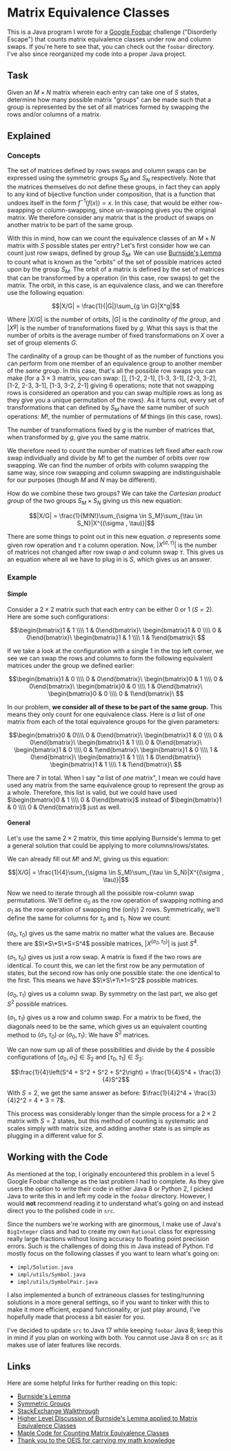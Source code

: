 # Matrix Equivalence Classes
This is a Java program I wrote for a [Google Foobar](https://google.com/foobar) challenge ("Disorderly Escape") that counts matrix equivalence classes under row and column swaps. If you're here to see that, you can check out the `foobar` directory. I've also since reorganized my code into a proper Java project.

## Task
Given an $M\times N$ matrix wherein each entry can take one of $S$ states, determine how many possible matrix "groups" can be made such that a group is represented by the set of all matrices formed by swapping the rows and/or columns of a matrix.

## Explained
### Concepts
The set of matrices defined by rows swaps and column swaps can be expressed using the symmetric groups $S_M$ and $S_N$ respectively. Note that the matrices themselves do not define these groups, in fact they can apply to any kind of bijective function under composition, that is a function that undoes itself in the form $f^{-1}(f(x)) = x$. In this case, that would be either row-swapping or column-swapping, since un-swapping gives you the original matrix. We therefore consider any matrix that is the product of swaps on another matrix to be part of the same group.

With this in mind, how can we count the equivalence classes of an $M\times N$ matrix with $S$ possible states per entry? Let's first consider how we can count just row swaps, defined by group $S_M$. We can use [Burnside's Lemma](https://en.wikipedia.org/wiki/Burnside%27s_lemma) to count what is known as the "orbits" of the set of possible matrices acted upon by the group $S_M$. The orbit of a matrix is defined by the set of matrices that can be transformed by a operation (in this case, row swaps) to get the matrix. The orbit, in this case, is an equivalence class, and we can therefore use the following equation:

$$|X/G| = \frac{1}{|G|}\sum_{g \in G}|X^g|$$

Where $|X/G|$ is the number of orbits, $|G|$ is the *cardinality of the group*, and $|X^g|$ is the number of transformations fixed by $g$. What this says is that the number of orbits is the average number of fixed transformations on $X$ over a set of group elements $G$.

The cardinality of a group can be thought of as the number of functions you can perform from one member of an equivalence group to another member of the *same* group. In this case, that's all the possible row swaps you can make (for a $3\times 3$ matrix, you can swap: [], [1-2, 2-1], [1-3, 3-1], [2-3, 3-2], [1-2, 2-3, 3-1], [1-3, 3-2, 2-1] giving 6 operations; note that not swapping rows is considered an operation and you can swap multiple rows as long as they give you a unique permutation of the rows). As it turns out, every set of transformations that can defined by $S_M$ have the same number of such operations: $M!$, the number of permutations of $M$ things (in this case, rows).

The number of transformations fixed by $g$ is the number of matrices that, when transformed by $g$, give you the same matrix.

We therefore need to count the number of matrices left fixed after each row swap individually and divide by $M!$ to get the number of orbits over row swapping. We can find the number of orbits with column swapping the same way, since row swapping and column swapping are indistinguishable for our purposes (though $M$ and $N$ may be different).

How do we combine these two groups? We can take the *Cartesian product group* of the two groups $S_M\times S_N$ giving us this new equation:

$$|X/G| = \frac{1}{M!N!}\sum_{\sigma \in S_M}\sum_{\tau \in S_N}|X^{(\sigma , \tau)}|$$

There are some things to point out in this new equation. $\sigma$ represents some given row operation and $\tau$ a column operation. Now, $|X^{(\sigma, \tau)}|$ is the number of matrices not changed after row swap $\sigma$ and column swap $\tau$. This gives us an equation where all we have to plug in is $S$, which gives us an answer.

### Example
#### Simple
Consider a $2\times 2$ matrix such that each entry can be either $0$ or $1$ $(S=2)$. Here are some such configurations:

$$\begin{bmatrix}1 & 1 \\\\ 1 & 0\end{bmatrix}\ \begin{bmatrix}1 & 0 \\\\ 0 & 0\end{bmatrix}\ \begin{bmatrix}1 & 1 \\\\ 1 & 1\end{bmatrix}\ $$

If we take a look at the configuration with a single $1$ in the top left corner, we see we can swap the rows and columns to form the following equivalent matrices under the group we defined earlier:

$$\begin{bmatrix}1 & 0 \\\\ 0 & 0\end{bmatrix}\ \begin{bmatrix}0 & 1 \\\\ 0 & 0\end{bmatrix}\ \begin{bmatrix}0 & 0 \\\\ 1 & 0\end{bmatrix}\ \begin{bmatrix}0 & 0 \\\\ 0 & 1\end{bmatrix}\ $$

In our problem, **we consider all of these to be part of the same group.** This means they only count for one equivalence class. Here is *a* list of *one* matrix from each of the total equivalence groups for the given parameters:

$$\begin{bmatrix}0 &  0\\\\ 0 & 0\end{bmatrix}\ \begin{bmatrix}1 & 0 \\\\ 0 & 0\end{bmatrix}\ \begin{bmatrix}1 & 1 \\\\ 0 & 0\end{bmatrix}\ \begin{bmatrix}1 & 0 \\\\ 0 & 1\end{bmatrix}\ \begin{bmatrix}1 & 0 \\\\ 1 & 0\end{bmatrix}\ \begin{bmatrix}1 & 1 \\\\ 1 & 0\end{bmatrix}\ \begin{bmatrix}1 & 1 \\\\ 1 & 1\end{bmatrix}\ $$

There are 7 in total. When I say "*a* list of *one* matrix", I mean we could have used any matrix from the same equivalence group to represent the group as a whole. Therefore, this list is valid, but we could have used $\begin{bmatrix}0 & 1 \\\\ 0 & 0\end{bmatrix}$ instead of $\begin{bmatrix}1 & 0 \\\\ 0 & 0\end{bmatrix}$ just as well.

#### General
Let's use the same $2\times 2$ matrix, this time applying Burnside's lemma to get a general solution that could be applying to more columns/rows/states.

We can already fill out $M!$ and $N!$, giving us this equation:

$$|X/G| = \frac{1}{4}\sum_{\sigma \in S_M}\sum_{\tau \in S_N}|X^{(\sigma , \tau)}|$$

Now we need to iterate through all the possible row-column swap permutations. We'll define $\sigma_0$ as the row operation of swapping nothing and $\sigma_1$ as the row operation of swapping the (only) 2 rows. Symmetrically, we'll define the same for columns for $\tau_0$ and $\tau_1$. Now we count:

$(\sigma_0, \tau_0)$ gives us the same matrix no matter what the values are. Because there are $S\*S\*S\*S=S^4$ possible matrices, $|X^{(\sigma_0, \tau_0)}|$ is just $S^4$.

$(\sigma_1, \tau_0)$ gives us just a row swap. A matrix is fixed if the two rows are identical. To count this, we can let the first row be any permutation of states, but the second row has only one possible state: the one identical to the first. This means we have $S\*S\*1\*1=S^2$ possible matrices.

$(\sigma_0, \tau_1)$ gives us a column swap. By symmetry on the last part, we also get $S^2$ possible matrices.

$(\sigma_1, \tau_1)$ gives us a row and column swap. For a matrix to be fixed, the diagonals need to be the same, which gives us an equivalent counting method to $(\sigma_1, \tau_0)$ or $(\sigma_0, \tau_1)$: We have $S^2$ matrices.

We can now sum up all of these possibilities and divide by the 4 possible configurations of $[\sigma_0, \sigma_1] \in S_2$ and $[\tau_0, \tau_1] \in S_2$:

$$\frac{1}{4}\left(S^4 + S^2 + S^2 + S^2\right) = \frac{1}{4}S^4 + \frac{3}{4}S^2$$

With $S=2$, we get the same answer as before: $\frac{1}{4}2^4 + \frac{3}{4}2^2 = 4 + 3 = 7$.

This process was considerably longer than the simple process for a $2\times 2$ matrix with $S=2$ states, but this method of counting is systematic and scales simply with matrix size, and adding another state is as simple as plugging in a different value for $S$.

## Working with the Code
As mentioned at the top, I originally encountered this problem in a level 5 Google Foobar challenge as the last problem I had to complete. As they give users the option to write their code in either Java 8 or Python 2, I picked Java to write this in and left my code in the `foobar` directory. However, I would **not** recommend reading it to understand what's going on and instead direct you to the polished code in `src`.

Since the numbers we're working with are ginormous, I make use of Java's `BigInteger` class and had to create my own `Rational` class for expressing really large fractions without losing accuracy to floating point precision errors. Such is the challenges of doing this in Java instead of Python. I'd mostly focus on the following classes if you want to learn what's going on:

- `impl/Solution.java`
- `impl/utils/Symbol.java`
- `impl/utils/SymbolPair.java`

I also implemented a bunch of extraneous classes for testing/running solutions in a more general settings, so if you want to tinker with this to make it more efficient, expand functionality, or just play around, I've hopefully made that process a bit easier for you.

I've decided to update `src` to Java 17 while keeping `foobar` Java 8; keep this in mind if you plan on working with both. You cannot use Java 8 on `src` as it makes use of later features like records.

## Links
Here are some helpful links for further reading on this topic:
- [Burnside's Lemma](https://en.wikipedia.org/wiki/Burnside%27s_lemma)
- [Symmetric Groups](https://en.wikipedia.org/wiki/Symmetric_group)
- [StackExchange Walkthrough](https://math.stackexchange.com/questions/1941503/number-of-equivalence-classes-of-matrices-under-switching-rows-and-columns)
- [Higher Level Discussion of Burnside's Lemma applied to Matrix Equivalence Classes](https://math.stackexchange.com/questions/2056708/number-of-equivalence-classes-of-w-times-h-matrices-under-switching-rows-and)
- [Maple Code for Counting Matrix Equivalence Classes](https://oeis.org/A058001/a058001.html.txt)
- [Thank you to the OEIS for carrying my math knowledge](https://oeis.org)
